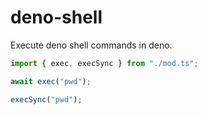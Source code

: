 # deno-shell

Execute deno shell commands in deno.

```ts
import { exec, execSync } from "./mod.ts";

await exec("pwd");

execSync("pwd");
```

